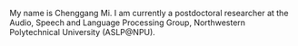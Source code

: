 My name is Chenggang Mi. I am currently a postdoctoral researcher at the Audio, Speech and Language Processing Group, Northwestern Polytechnical University (ASLP@NPU). 

